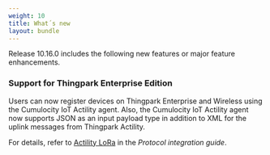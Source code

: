 ```yaml
---
weight: 10
title: What´s new
layout: bundle
---
```


Release 10.16.0 includes the following new features or major feature enhancements.

### Support for Thingpark Enterprise Edition 

Users can now register devices on Thingpark Enterprise and Wireless using the Cumulocity IoT Actility agent. Also, the Cumulocity IoT Actility agent now supports JSON as an input payload type in addition to XML for the uplink messages from Thingpark Actility.

For details, refer to [Actility LoRa](https://cumulocity.com/guides/protocol-integration/lora-actility/) in the *Protocol integration guide*.